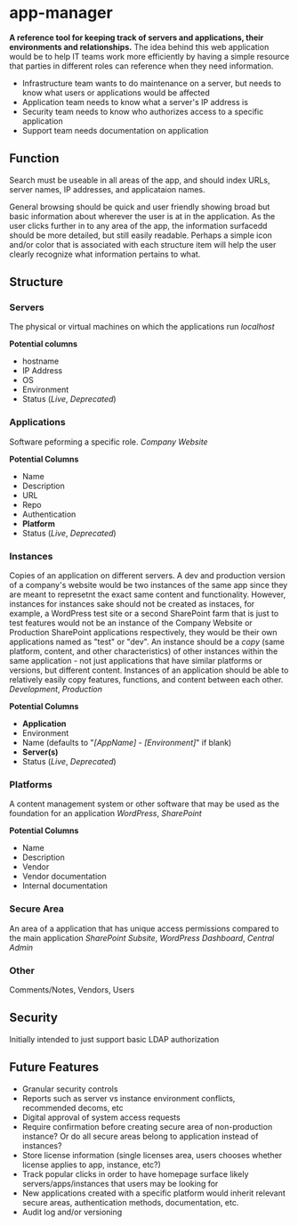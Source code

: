 # app-manager
**A reference tool for keeping track of servers and applications, their environments and relationships.**
The idea behind this web application would be to help IT teams work more efficiently by having a simple resource that parties in different roles can reference when they need information.
 - Infrastructure team wants to do maintenance on a server, but needs to know what users or applications would be affected
 - Application team needs to know what a server's IP address is
 - Security team needs to know who authorizes access to a specific application
 - Support team needs documentation on application


## Function
Search must be useable in all areas of the app, and should index URLs, server names, IP addresses, and applicataion names.

General browsing should be quick and user friendly showing broad but basic information about wherever the user is at in the application. As the user clicks further in to any area of the app, the information surfacedd should be more detailed, but still easily readable. Perhaps a simple icon and/or color that is associated with each structure item will help the user clearly recognize what information pertains to what.

## Structure

### Servers
The physical or virtual machines on which the applications run
_localhost_

**Potential columns**
 - hostname
 - IP Address
 - OS
 - Environment
 - Status (_Live_, _Deprecated_)

### Applications
Software peforming a specific role.
_Company Website_

**Potential Columns**
 - Name
 - Description
 - URL
 - Repo
 - Authentication
 - **Platform**
 - Status (_Live_, _Deprecated_)

### Instances
Copies of an application on different servers. A dev and production version of a company's website would be two instances of the same app since they are meant to represetnt the exact same content and functionality. However, instances for instances sake should not be created as instaces, for example, a WordPress test site or a second SharePoint farm that is just to test features would not be an instance of the Company Website or Production SharePoint applications respectively, they would be their own applications named as "test" or "dev".
An instance should be a _copy_ (same platform, content, and other characteristics) of other instances within the same application - not just applications that have similar platforms or versions, but different content. Instances of an application should be able to relatively easily copy features, functions, and content between each other.
_Development_, _Production_

**Potential Columns**
 - **Application**
 - Environment
 - Name (defaults to "_[AppName]_ - _[Environment]_" if blank)
 - **Server(s)**
 - Status (_Live_, _Deprecated_)

### Platforms
A content management system or other software that may be used as the foundation for an application
_WordPress_, _SharePoint_

**Potential Columns**
 - Name
 - Description
 - Vendor
 - Vendor documentation
 - Internal documentation

### Secure Area
An area of a application that has unique access permissions compared to the main application
_SharePoint Subsite_, _WordPress Dashboard_, _Central Admin_

### Other
Comments/Notes, Vendors, Users

## Security
Initially intended to just support basic LDAP authorization

## Future Features
 - Granular security controls
 - Reports such as server vs instance environment conflicts, recommended decoms, etc
 - Digital approval of system access requests
 - Require confirmation before creating secure area of non-production instance? Or do all secure areas belong to application instead of instances?
 - Store license information (single licenses area, users chooses whether license applies to app, instance, etc?)
 - Track popular clicks in order to have homepage surface likely servers/apps/instances that users may be looking for
 - New applications created with a specific platform would inherit relevant secure areas, authentication methods, documentation, etc.
 - Audit log and/or versioning